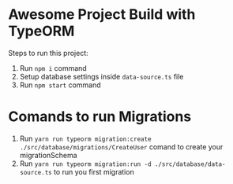 # Awesome Project Build with TypeORM

Steps to run this project:

1. Run `npm i` command
2. Setup database settings inside `data-source.ts` file
3. Run `npm start` command


# Comands to run Migrations

1. Run `yarn run typeorm migration:create ./src/database/migrations/CreateUser` comand to create your migrationSchema
2. Run `yarn run typeorm migration:run -d ./src/database/data-source.ts` to run you first migration
